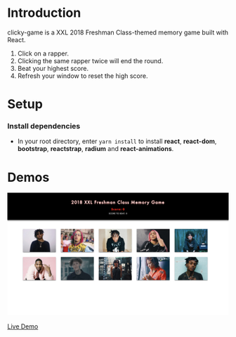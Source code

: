 # Introduction
clicky-game is a XXL 2018 Freshman Class-themed memory game built with React.
1. Click on a rapper.
2. Clicking the same rapper twice will end the round.
3. Beat your highest score.
4. Refresh your window to reset the high score.

# Setup
### Install dependencies
  * In your root directory, enter ```yarn install``` to install **react**, **react-dom**, **bootstrap**, **reactstrap**, **radium** and **react-animations**.


# Demos
![](./public/xxl.png)



[Live Demo](https://xxl-2018-clicky-game.herokuapp.com/)

